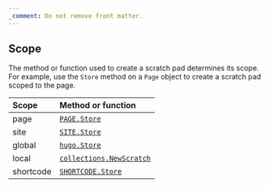 ```yaml
---
_comment: Do not remove front matter.
---
```


## Scope

The method or function used to create a scratch pad determines its scope. For example, use the `Store` method on a `Page` object to create a scratch pad scoped to the page.

Scope|Method or function
:--|:--
page|[`PAGE.Store`]
site|[`SITE.Store`]
global|[`hugo.Store`]
local|[`collections.NewScratch`]
shortcode|[`SHORTCODE.Store`]

[`page.store`]: /methods/page/store
[`site.store`]: /methods/site/store
[`hugo.store`]: /functions/hugo/store
[`collections.newscratch`]: functions/collections/newscratch
[`shortcode.store`]: /methods/shortcode/store
